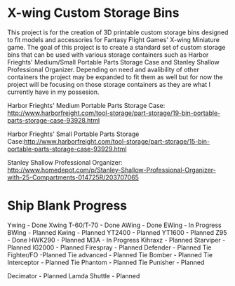 # X-wing Custom Storage Bins

This project is for the creation of 3D printable custom storage bins designed to fit models and accessories for Fantasy Flight Games' X-wing Miniature game. The goal of this project is to create a standard set of custom storage bins that can be used with various storage containers such as Harbor Frieghts' Medium/Small Portable Parts Storage Case and Stanley Shallow Professional Organizer. Depending on need and avalibility of other containers the project may be expanded to fit them as well but for now the project will be focusing on those storage containers as they are what I currently have in my possesion.


Harbor Frieghts' Medium Portable Parts Storage Case: http://www.harborfreight.com/tool-storage/part-storage/19-bin-portable-parts-storage-case-93928.html

Harbor Frieghts' Small Portable Parts Storage Case:http://www.harborfreight.com/tool-storage/part-storage/15-bin-portable-parts-storage-case-93929.html

Stanley Shallow Professional Organizer: http://www.homedepot.com/p/Stanley-Shallow-Professional-Organizer-with-25-Compartments-014725R/203707065

# Ship Blank Progress

Y­wing - Done
X­wing T-60/T-70 - Done
A­Wing - Done
E­Wing - In Progress
B­Wing - Planned
K­wing - Planned
YT­2400 - Planned
YT­1600 - Planned
Z­95 - Done
HWK­290 - Planned
M­3A - In Progress
Kihraxz - Planned
Starviper - Planned 
IG­2000 - Planned
Firespray - Planned
Defender - Planned
Tie Fighter/FO -Planned
Tie advanced - Planned
Tie Bomber - Planned
Tie Interceptor - Planned
Tie Phantom - Planned
Tie Punisher - Planned

Decimator - Planned
Lamda Shuttle - Planned
